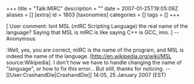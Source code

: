 +++
title = "Talk:MIRC"
description = ""
date = 2007-01-25T19:05:08Z
aliases = []
[extra]
id = 1803
[taxonomies]
categories = []
tags = []
+++

[ User comment: Isnt MSL (mIRC Scripting Language) the real name of the language? Saying that MSL is mIRC is like saying C++ is GCC, imo. ] --Anonymous

:Well, yes, you are correct, mIRC is the name of the program, and MSL is indeed the name of the language. [http://en.wikipedia.org/wiki/MSL source:Wikipedia]. I don't how we have to handle changing the name of "language", or how to fix this error... But still, thanks for noticing. --[[User:CrashandDie|CrashandDie]] 14:05, 25 January 2007 (EST)
